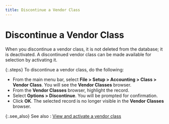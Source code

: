 ```yaml
---
title: Discontinue a Vendor Class
---
```


# Discontinue a Vendor Class


When you discontinue a vendor class, it is not deleted from the database;  it is deactivated. A discontinued vendor class can be made available for  selection by activating it.


{:.steps}
To discontinue a vendor class, do the following:

- From the main  menu bar, select **File &gt; Setup &gt; 
 Accounting &gt; Class &gt; Vendor Class**. You will see the **Vendor Classes** browser.
- From the **Vendor Classes** browser, highlight the  record.
- Select **Options &gt; Discontinue**. You will be  prompted for confirmation.
- Click **OK**. The selected record is no longer  visible in the **Vendor Classes**  browser.



{:.see_also}
See also
: [View  and activate a vendor class]({{site.sc_baseurl}}/options/sales-tax/class/vendor-class/view_and_activate_a_discontinued_vendor_class.html)

